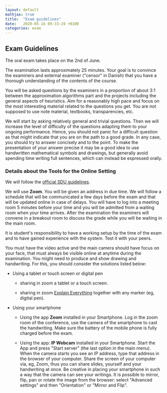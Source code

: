 ```yaml
---
layout: default
mathjax: true
title:  "Exam guidelines"
date:   2020-05-16 09:33:19 +0100
categories: exam
---
```





## Exam Guidelines


The oral exam takes place on the 2nd of June.


The examination lasts approximately 25 minutes. Your goal is to
convince the examiners and external examiner ("censor" in Danish) that
you have a thorough understanding of the contents of the course.

You will be asked questions by the examiners in a proportion of about
3:1 between the approximation algorithms part and the projects
including the general aspects of heuristics. Aim for a reasonably high
pace and focus on the most interesting material related to the
questions you get. You are not supposed to use note material,
textbooks, transparencies, etc.


We will start by asking relatively general and trivial questions. Then
we will increase the level of difficulty of the questions adapting
them to your ongoing performance. Hence, you should not panic for a
difficult question as that might indicate that you are on the path to
a good grade. In any case, you should try to answer concisely and to
the point. To make the presentation of your answer precise it may be a
good idea to use handwritten mathematical symbols and drawings, but
generally avoid spending time writing full sentences, which can
instead be expressed orally.


### Details about the Tools for the Online Setting

We will follow the [official SDU
guidelines](https://mitsdu.dk/en/vejledning/studieregler/eksamen/mundtlig_proeve).

We will use **Zoom**. You will be given an address in due time.  We
will follow a schedule that will be communicated a few days before the
exam and that will be updated online in case of delays. You will have
to log into a meeting room 5 minutes before your time and you will be
admitted from a waiting room when your time arrives. After the
examination the examiners will convene in a breakout room to discuss
the grade while you will be waiting in the main room.


It is student's responsibility to have a working setup by the time of
the exam and to have gained experience with the system. Test it with
your peers.

You must have the video active and the main camera should have focus
on your face, that must always be visible online at anytime during the
examination. You might need to produce and show drawing and
handwriting. For this, you should consider the solutions listed below:



* Using a tablet or touch screen or digital pen

  * sharing in zoom a tablet or a touch screen.

  * sharing in zoom [Explain
    Everything](https://whiteboard.explaineverything.com/) together
    with any marker (eg, digital pen).



* Using your smartphone

  * Using the app **Zoom** installed in your Smartphone. Log in the
    zoom room of the conference, use the camera of the smartphone to
    cast the handwriting. Make sure the battery of the mobile phone is
    fully charged before the exam.

  * Using the app: **IP Webcam** installed in your Smartphone. Start
    the App and press "Start server" (the last option in the main
    menu). When the camera starts you see an IP address, type that
    address in the browser of your computer. Share the screen of your
    computer via, eg, Zoom, thus you can share slides, yourself and
    your handwriting at once. Be creative in placing your smartphone
    in such a way that the camera can see your writings. It is
    possible to mirror, flip, pan or rotate the image from the
    browser: select "Advanced settings" and then "Orientation" or
    "Mirror and Flip".




